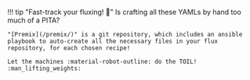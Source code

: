 !!! tip "Fast-track your fluxing! 🚀"
    Is crafting all these YAMLs by hand too much of a PITA?

    "[Premix](/premix/)" is a git repository, which includes an ansible playbook to auto-create all the necessary files in your flux repository, for each chosen recipe! 
    
    Let the machines :material-robot-outline: do the TOIL! :man_lifting_weights: